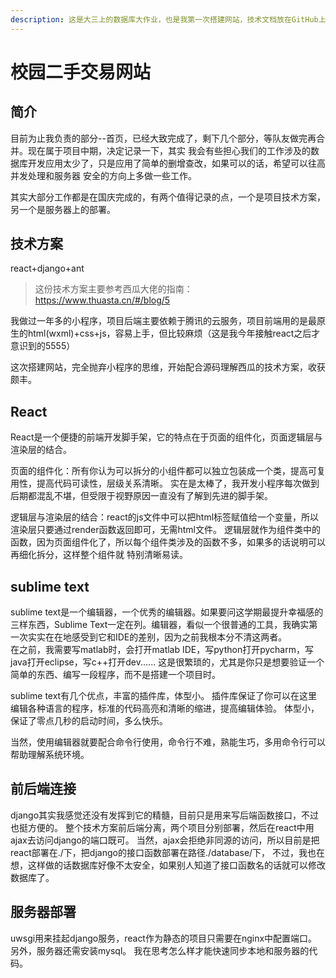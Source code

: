 ```yaml
---
description: 这是大三上的数据库大作业，也是我第一次搭建网站，技术文档放在GitHub上，开发过程就写在这里吧。 GitHub地址：https://github.com/iamrice/CampusTradingWeb
---
```


# 校园二手交易网站

## 简介
目前为止我负责的部分--首页，已经大致完成了，剩下几个部分，等队友做完再合并。现在属于项目中期，决定记录一下，其实
我会有些担心我们的工作涉及的数据库开发应用太少了，只是应用了简单的删增查改，如果可以的话，希望可以往高并发处理和服务器
安全的方向上多做一些工作。

其实大部分工作都是在国庆完成的，有两个值得记录的点，一个是项目技术方案，另一个是服务器上的部署。

## 技术方案 

react+django+ant

> 这份技术方案主要参考西瓜大佬的指南：https://www.thuasta.cn/#/blog/5

我做过一年多的小程序，项目后端主要依赖于腾讯的云服务，项目前端用的是最原生的html(wxml)+css+js，容易上手，但比较麻烦（这是我今年接触react之后才意识到的5555）

这次搭建网站，完全抛弃小程序的思维，开始配合源码理解西瓜的技术方案，收获颇丰。

## React
React是一个便捷的前端开发脚手架，它的特点在于页面的组件化，页面逻辑层与渲染层的结合。

页面的组件化：所有你认为可以拆分的小组件都可以独立包装成一个类，提高可复用性，提高代码可读性，层级关系清晰。
实在是太棒了，我开发小程序每次做到后期都混乱不堪，但受限于视野原因一直没有了解到先进的脚手架。

逻辑层与渲染层的结合：react的js文件中可以把html标签赋值给一个变量，所以渲染层只要通过render函数返回即可，无需html文件。
逻辑层就作为组件类中的函数，因为页面组件化了，所以每个组件类涉及的函数不多，如果多的话说明可以再细化拆分，这样整个组件就
特别清晰易读。

## sublime text
sublime text是一个编辑器，一个优秀的编辑器。如果要问这学期最提升幸福感的三样东西，Sublime Text一定在列。编辑器，看似一个很普通的工具，我确实第一次实实在在地感受到它和IDE的差别，因为之前我根本分不清这两者。  
在之前，我需要写matlab时，会打开matlab IDE，写python打开pycharm，写java打开eclipse，写c++打开dev......
这是很繁琐的，尤其是你只是想要验证一个简单的东西、编写一段程序，而不是搭建一个项目时。

sublime text有几个优点，丰富的插件库，体型小。
插件库保证了你可以在这里编辑各种语言的程序，标准的代码高亮和清晰的缩进，提高编辑体验。
体型小，保证了零点几秒的启动时间，多么快乐。

当然，使用编辑器就要配合命令行使用，命令行不难，熟能生巧，多用命令行可以帮助理解系统环境。

## 前后端连接
django其实我感觉还没有发挥到它的精髓，目前只是用来写后端函数接口，不过也挺方便的。
整个技术方案前后端分离，两个项目分别部署，然后在react中用ajax去访问django的端口既可。
当然，ajax会拒绝非同源的访问，所以目前是把react部署在./下，把django的接口函数部署在路径./database/下，
不过，我也在想，这样做的话数据库好像不太安全，如果别人知道了接口函数名的话就可以修改数据库了。

## 服务器部署
uwsgi用来挂起django服务，react作为静态的项目只需要在nginx中配置端口。另外，服务器还需安装mysql。
我在思考怎么样才能快速同步本地和服务器的代码。